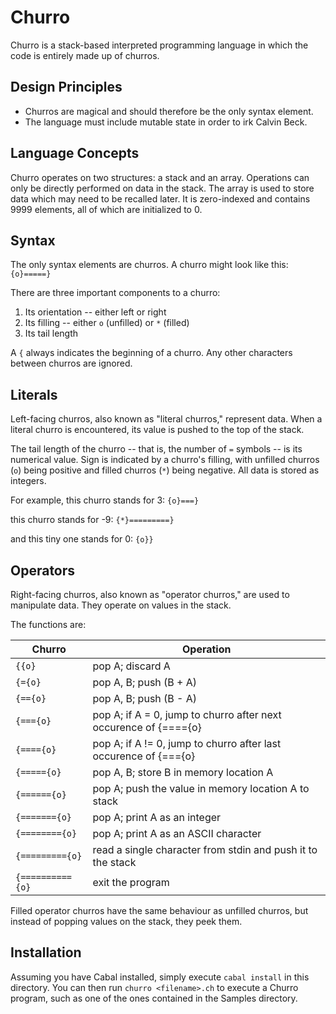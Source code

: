 Churro
======
Churro is a stack-based interpreted programming language in which the code is
entirely made up of churros.

Design Principles
-----------------
* Churros are magical and should therefore be the only syntax element.
* The language must include mutable state in order to irk Calvin Beck.

Language Concepts
-----------------
Churro operates on two structures: a stack and an array. Operations can only be
directly performed on data in the stack. The array is used to store data which
may need to be recalled later. It is zero-indexed and contains 9999 elements,
all of which are initialized to 0.

Syntax
------
The only syntax elements are churros. A churro might look like this:
`{o}=====}`

There are three important components to a churro:

1. Its orientation -- either left or right
2. Its filling -- either `o` (unfilled) or `*` (filled)
3. Its tail length

A `{` always indicates the beginning of a churro. Any other characters between
churros are ignored.

Literals
--------
Left-facing churros, also known as "literal churros," represent data. When a
literal churro is encountered, its value is pushed to the top of the stack.

The tail length of the churro -- that is, the number of `=` symbols -- is its
numerical value. Sign is indicated by a churro's filling, with unfilled churros
(`o`) being positive and filled churros (`*`) being negative. All data is stored
as integers.

For example, this churro stands for 3:
`{o}===}`

this churro stands for -9:
`{*}=========}`

and this tiny one stands for 0:
`{o}}`

Operators
---------
Right-facing churros, also known as "operator churros," are used to manipulate
data. They operate on values in the stack.

The functions are:

| Churro            | Operation                                                        |
| ----------------- | ---------------------------------------------------------------- |
| `{{o}`            | pop A; discard A                                                 |
| `{={o}`           | pop A, B; push (B + A)                                           |
| `{=={o}`          | pop A, B; push (B - A)                                           |
| `{==={o}`         | pop A; if A = 0, jump to churro after next occurence of {===={o} |
| `{===={o}`        | pop A; if A != 0, jump to churro after last occurence of {==={o} |
| `{====={o}`       | pop A, B; store B in memory location A                           |
| `{======{o}`      | pop A; push the value in memory location A to stack              |
| `{======={o}`     | pop A; print A as an integer                                     |
| `{========{o}`    | pop A; print A as an ASCII character                             |
| `{========={o}`   | read a single character from stdin and push it to the stack      |
| `{=========={o}`  | exit the program                                                 |

Filled operator churros have the same behaviour as unfilled churros, but instead
of popping values on the stack, they peek them.

Installation
------------
Assuming you have Cabal installed, simply execute
`cabal install`
in this directory. You can then run
`churro <filename>.ch`
to execute a Churro program, such as one of the ones contained in the Samples
directory.